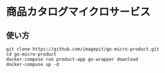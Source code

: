 # 商品カタログマイクロサービス

## 使い方

```
git clone https://github.com/imagepit/go-micro-product.git
cd go-micro-product
docker-compose run product-app go-wrapper download
docker-compuse up -d
```